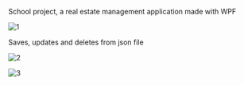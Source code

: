 School project, a real estate management application made with WPF

![1](https://github.com/MissPixxie/Real-Estate-Management-WPF/assets/78534885/8b8b8f10-a8bc-4466-bb47-4ea176e928b4)

Saves, updates and deletes from json file

![2](https://github.com/MissPixxie/Real-Estate-Management-WPF/assets/78534885/4ce50d94-1564-4841-8495-0f074fce609f)

![3](https://github.com/MissPixxie/Real-Estate-Management-WPF/assets/78534885/3b24a94a-c65a-4251-9342-1ae7985d288d)
